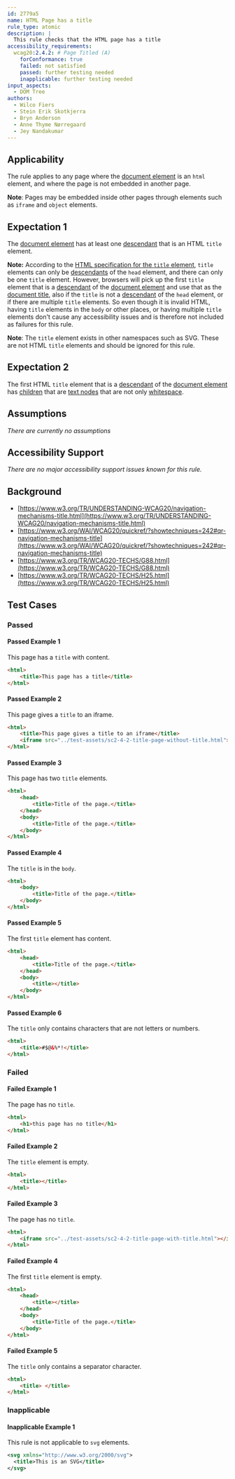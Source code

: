 ```yaml
---
id: 2779a5
name: HTML Page has a title
rule_type: atomic
description: |
  This rule checks that the HTML page has a title
accessibility_requirements:
  wcag20:2.4.2: # Page Titled (A)
    forConformance: true
    failed: not satisfied
    passed: further testing needed
    inapplicable: further testing needed
input_aspects:
  - DOM Tree
authors:
  - Wilco Fiers
  - Stein Erik Skotkjerra
  - Bryn Anderson
  - Anne Thyme Nørregaard
  - Jey Nandakumar
---
```


## Applicability

The rule applies to any page where the [document element](https://www.w3.org/TR/dom/#document-element) is an `html` element, and where the page is not embedded in another page.

**Note**: Pages may be embedded inside other pages through elements such as `iframe` and `object` elements.

## Expectation 1

The [document element](https://www.w3.org/TR/dom/#document-element) has at least one [descendant](https://www.w3.org/TR/dom41/#concept-tree-descendant) that is an HTML `title` element.

**Note:** According to the [HTML specification for the `title` element](https://html.spec.whatwg.org/multipage/semantics.html#the-title-element), `title` elements can only be [descendants](https://www.w3.org/TR/dom41/#concept-tree-descendant) of the `head` element, and there can only be one `title` element. However, browsers will pick up the first `title` element that is a [descendant]() of the [document element](https://www.w3.org/TR/dom/#document-element) and use that as the [document title](https://html.spec.whatwg.org/multipage/semantics.html#the-title-element), also if the `title` is not a [descendant]() of the `head` element, or if there are multiple `title` elements. So even though it is invalid HTML, having `title` elements in the `body` or other places, or having multiple `title` elements don't cause any accessibility issues and is therefore not included as failures for this rule. 

**Note**: The `title` element exists in other namespaces such as SVG. These are not HTML `title` elements and should be ignored for this rule.

## Expectation 2

The first HTML `title` element that is a [descendant](https://www.w3.org/TR/dom41/#concept-tree-descendant) of the [document element](https://www.w3.org/TR/dom/#document-element) has [children](https://www.w3.org/TR/dom/#concept-tree-child) that are [text nodes](https://www.w3.org/TR/dom/#text) that are not only [whitespace](#whitespace).

## Assumptions

_There are currently no assumptions_

## Accessibility Support

_There are no major accessibility support issues known for this rule._

## Background

- [https://www.w3.org/TR/UNDERSTANDING-WCAG20/navigation-mechanisms-title.html](https://www.w3.org/TR/UNDERSTANDING-WCAG20/navigation-mechanisms-title.html)
- [https://www.w3.org/WAI/WCAG20/quickref/?showtechniques=242#qr-navigation-mechanisms-title](https://www.w3.org/WAI/WCAG20/quickref/?showtechniques=242#qr-navigation-mechanisms-title)
- [https://www.w3.org/TR/WCAG20-TECHS/G88.html](https://www.w3.org/TR/WCAG20-TECHS/G88.html)
- [https://www.w3.org/TR/WCAG20-TECHS/H25.html](https://www.w3.org/TR/WCAG20-TECHS/H25.html)

## Test Cases

### Passed

#### Passed Example 1

This page has a `title` with content.

```html
<html>
	<title>This page has a title</title>
</html>
```

#### Passed Example 2

This page gives a `title` to an iframe.

```html
<html>
	<title>This page gives a title to an iframe</title>
	<iframe src="../test-assets/sc2-4-2-title-page-without-title.html"></iframe>
</html>
```

#### Passed Example 3

This page has two `title` elements.

```html
<html>
	<head>
		<title>Title of the page.</title>
	</head>
	<body>
		<title>Title of the page.</title>
	</body>
</html>
```

#### Passed Example 4

The `title` is in the `body`.

```html
<html>
	<body>
		<title>Title of the page.</title>
	</body>
</html>
```

#### Passed Example 5

The first `title` element has content.

```html
<html>
	<head>
		<title>Title of the page.</title>
	</head>
	<body>
		<title></title>
	</body>
</html>
```

#### Passed Example 6

The `title` only contains characters that are not letters or numbers.

```html
<html>
	<title>#$@&%*!</title>
</html>
```

### Failed

#### Failed Example 1

The page has no `title`.

```html
<html>
	<h1>this page has no title</h1>
</html>
```

#### Failed Example 2

The `title` element is empty.

```html
<html>
	<title></title>
</html>
```

#### Failed Example 3

The page has no `title`.

```html
<html>
	<iframe src="../test-assets/sc2-4-2-title-page-with-title.html"></iframe>
</html>
```

#### Failed Example 4

The first `title` element is empty.

```html
<html>
	<head>
		<title></title>
	</head>
	<body>
		<title>Title of the page.</title>
	</body>
</html>
```

#### Failed Example 5

The `title` only contains a separator character.

```html
<html>
	<title> </title>
</html>
```

### Inapplicable

#### Inapplicable Example 1

This rule is not applicable to `svg` elements.

```svg
<svg xmlns="http://www.w3.org/2000/svg">
  <title>This is an SVG</title>
</svg>
```
